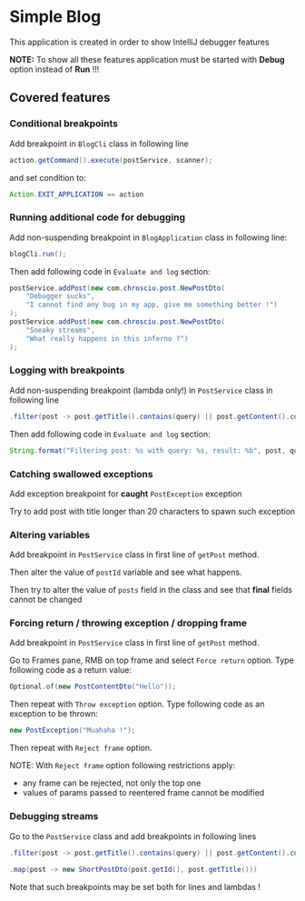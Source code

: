 # Simple Blog 

This application is created in order to show IntelliJ debugger features

**NOTE:** To show all these features application must be started with **Debug** option instead of **Run** !!!

## Covered features

### Conditional breakpoints

Add breakpoint in `BlogCli` class in following line

```java
action.getCommand().execute(postService, scanner);
```

and set condition to:

```java
Action.EXIT_APPLICATION == action
```

### Running additional code for debugging

Add non-suspending breakpoint in `BlogApplication` class in following line:

```java
blogCli.run();
```

Then add following code in `Evaluate and log` section:

```java
postService.addPost(new com.chrosciu.post.NewPostDto(
    "Debugger sucks",
    "I cannot find any bug in my app, give me something better !")
);
postService.addPost(new com.chrosciu.post.NewPostDto(
    "Sneaky streams",
    "What really happens in this inferno ?")
);
```

### Logging with breakpoints

Add non-suspending breakpoint (lambda only!) in `PostService` class in following line

```java
.filter(post -> post.getTitle().contains(query) || post.getContent().contains(query))
```

Then add following code in `Evaluate and log` section:

```java
String.format("Filtering post: %s with query: %s, result: %b", post, query, post.getTitle().contains(query) || post.getContent().contains(query));
```
### Catching swallowed exceptions

Add exception breakpoint for **caught** `PostException` exception

Try to add post with title longer than 20 characters to spawn such exception

### Altering variables

Add breakpoint in `PostService` class in first line of `getPost` method.

Then alter the value of `postId` variable and see what happens.

Then try to alter the value of `posts` field in the class and see that **final** fields cannot be changed

### Forcing return / throwing exception / dropping frame

Add breakpoint in `PostService` class in first line of `getPost` method.

Go to Frames pane, RMB on top frame and select `Force return` option. Type following code as a return value:

```java
Optional.of(new PostContentDto("Hello"));
```

Then repeat with `Throw exception` option. Type following code as an exception to be thrown:

```java
new PostException("Muahaha !");
```

Then repeat with `Reject frame` option.

NOTE: With `Reject frame` option following restrictions apply:
* any frame can be rejected, not only the top one
* values of params passed to reentered frame cannot be modified

### Debugging streams

Go to the `PostService` class and add breakpoints in following lines

```java
.filter(post -> post.getTitle().contains(query) || post.getContent().contains(query))
    
.map(post -> new ShortPostDto(post.getId(), post.getTitle()))
```

Note that such breakpoints may be set both for lines and lambdas !


